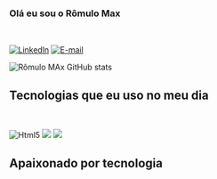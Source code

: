 ### Olá eu sou o Rômulo Max 
<br>

[![Linkedln](https://img.shields.io/badge/LinkedIn-0077B5?style=for-the-badge&logo=linkedin&logoColor=white)](http://www.linkedin.com/in/dev-romulo)
[![E-mail](https://img.shields.io/badge/Gmail-D14836?style=for-the-badge&logo=gmail&logoColor=white)](maxromulo16@gmail.com)

![Rômulo MAx GitHub stats](https://github-readme-stats.vercel.app/api?username=romulomax47&show_icons=true&theme=radical)


## Tecnologias que eu uso no meu dia
<br>


![Html5](https://img.shields.io/badge/HTML5-E34F26?style=for-the-badge&logo=html5&logoColor=white)
![](https://img.shields.io/badge/CSS3-1572B6?style=for-the-badge&logo=css3&logoColor=white)
![](https://img.shields.io/badge/JavaScript-F7DF1E?style=for-the-badge&logo=javascript&logoColor=black)

## Apaixonado por tecnologia
